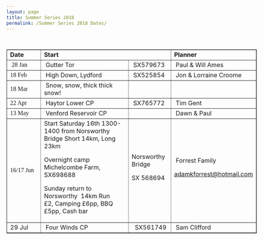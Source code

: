 ```yaml
---
layout: page
title: Summer Series 2018
permalink: /Summer Series 2018 Dates/
---
```

&nbsp;
<table style="width: 661.109375px;" border="1">
<tbody>
<tr style="height: 24px;">
<td style="width: 91px; height: 24px;"><b>Date</b></td>
<td style="width: 356px; height: 24px;" colspan="2"><b>Start</b></td>
<td style="width: 202.109375px; height: 24px;"><b>Planner</b></td>
</tr>
<tr style="height: 24px;">
<td style="width: 91px; height: 24px;"><span style="font-family: georgia, palatino, serif;">&nbsp;28 Jan</span></td>
<td style="width: 259px; height: 24px;">&nbsp;Gutter Tor&nbsp;</td>
<td style="width: 97px; height: 24px;">&nbsp;SX579673</td>
<td style="width: 202.109375px; height: 24px;">&nbsp;Paul &amp; Will Ames</td>
</tr>
<tr style="height: 24px;">
<td style="width: 91px; height: 24px;"><span style="font-family: georgia, palatino, serif;">18 Feb&nbsp;</span></td>
<td style="width: 259px; height: 24px;">&nbsp;High Down, Lydford</td>
<td style="width: 97px; height: 24px;">&nbsp;SX525854</td>
<td style="width: 202.109375px; height: 24px;">&nbsp;Jon &amp; Lorraine Croome</td>
</tr>
<tr style="height: 24px;">
<td style="width: 91px; height: 24px;"><span style="font-family: georgia, palatino, serif;">18 Mar&nbsp;</span></td>
<td style="width: 259px; height: 24px;">&nbsp;Snow, snow, thick thick snow!</td>
<td style="width: 97px; height: 24px;">&nbsp;</td>
<td style="width: 202.109375px; height: 24px;">&nbsp;</td>
</tr>
<tr style="height: 24px;">
<td style="width: 91px; height: 24px;"><span style="font-family: georgia, palatino, serif;">22 Apr&nbsp;</span></td>
<td style="width: 259px; height: 24px;">&nbsp;Haytor Lower CP</td>
<td style="width: 97px; height: 24px;">&nbsp;SX765772</td>
<td style="width: 202.109375px; height: 24px;">&nbsp;Tim Gent</td>
</tr>
<tr style="height: 24px;">
<td style="width: 91px; height: 24px;"><span style="font-family: georgia, palatino, serif;">13 May&nbsp;</span></td>
<td style="width: 259px; height: 24px;">&nbsp;Venford Reservoir CP</td>
<td style="width: 97px; height: 24px;">&nbsp;</td>
<td style="width: 202.109375px; height: 24px;">&nbsp;Dawn &amp; Paul</td>
</tr>
<tr style="height: 24px;">
<td style="width: 91px; height: 24px;"><span style="font-family: georgia, palatino, serif;">16/17 Jun&nbsp;</span></td>
<td style="width: 259px; height: 24px;">Start Saturday 16th 1300-1400 from&nbsp;Norsworthy Bridge
Short 14km,&nbsp;Long 23km

Overnight camp Michelcombe Farm, SX698688

Sunday return to Norsworthy&nbsp; 14km
Run £2,&nbsp;Camping £6pp,&nbsp;BBQ £5pp,&nbsp;Cash bar</td>
<td style="width: 97px; height: 24px;">Norsworthy Bridge

SX&nbsp;568694&nbsp;</td>
<td style="width: 202.109375px; height: 24px;">&nbsp;Forrest Family

adamkforrest@hotmail.com</td>
</tr>
<tr style="height: 24px;">
<td style="width: 91px; height: 24px;">29 Jul</td>
<td style="width: 259px; height: 24px;">&nbsp;Four Winds CP</td>
<td style="width: 97px; height: 24px;">&nbsp;&nbsp;SX561749</td>
<td style="width: 202.109375px; height: 24px;">&nbsp;Sam Clifford</td>
</tr>
</tbody>
</table>
&nbsp;

&nbsp;
